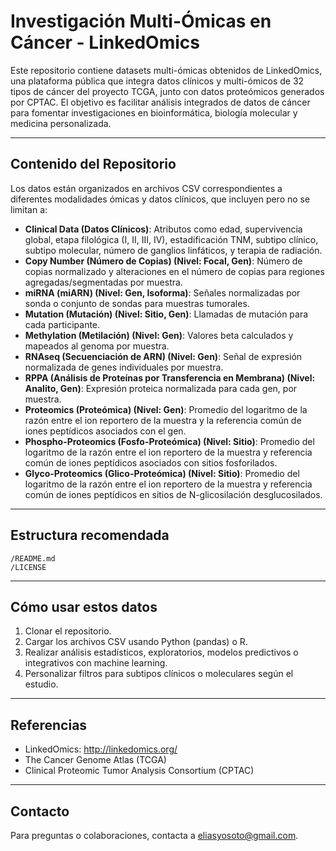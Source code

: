 # Investigación Multi-Ómicas en Cáncer - LinkedOmics

Este repositorio contiene datasets multi-ómicas obtenidos de LinkedOmics, una plataforma pública que integra datos clínicos y multi-ómicos de 32 tipos de cáncer del proyecto TCGA, junto con datos proteómicos generados por CPTAC. El objetivo es facilitar análisis integrados de datos de cáncer para fomentar investigaciones en bioinformática, biología molecular y medicina personalizada.

---

## Contenido del Repositorio

Los datos están organizados en archivos CSV correspondientes a diferentes modalidades ómicas y datos clínicos, que incluyen pero no se limitan a:

- **Clinical Data (Datos Clínicos)**: Atributos como edad, supervivencia global, etapa filológica (I, II, III, IV), estadificación TNM, subtipo clínico, subtipo molecular, número de ganglios linfáticos, y terapia de radiación.
- **Copy Number (Número de Copias) (Nivel: Focal, Gen)**: Número de copias normalizado y alteraciones en el número de copias para regiones agregadas/segmentadas por muestra.
- **miRNA (miARN) (Nivel: Gen, Isoforma)**: Señales normalizadas por sonda o conjunto de sondas para muestras tumorales.
- **Mutation (Mutación) (Nivel: Sitio, Gen)**: Llamadas de mutación para cada participante.
- **Methylation (Metilación) (Nivel: Gen)**: Valores beta calculados y mapeados al genoma por muestra.
- **RNAseq (Secuenciación de ARN) (Nivel: Gen)**: Señal de expresión normalizada de genes individuales por muestra.
- **RPPA (Análisis de Proteínas por Transferencia en Membrana) (Nivel: Analito, Gen)**: Expresión proteica normalizada para cada gen, por muestra.
- **Proteomics (Proteómica) (Nivel: Gen)**: Promedio del logaritmo de la razón entre el ion reportero de la muestra y la referencia común de iones peptídicos asociados con el gen.
- **Phospho-Proteomics (Fosfo-Proteómica) (Nivel: Sitio)**: Promedio del logaritmo de la razón entre el ion reportero de la muestra y referencia común de iones peptídicos asociados con sitios fosforilados.
- **Glyco-Proteomics (Glico-Proteómica) (Nivel: Sitio)**: Promedio del logaritmo de la razón entre el ion reportero de la muestra y referencia común de iones peptídicos en sitios de N-glicosilación desglucosilados.

---

## Estructura recomendada

```
/README.md
/LICENSE
```
---

## Cómo usar estos datos

1. Clonar el repositorio.
2. Cargar los archivos CSV usando Python (pandas) o R.
3. Realizar análisis estadísticos, exploratorios, modelos predictivos o integrativos con machine learning.
4. Personalizar filtros para subtipos clínicos o moleculares según el estudio.

---

## Referencias

- LinkedOmics: http://linkedomics.org/
- The Cancer Genome Atlas (TCGA)
- Clinical Proteomic Tumor Analysis Consortium (CPTAC)

---

## Contacto

Para preguntas o colaboraciones, contacta a eliasyosoto@gmail.com.
